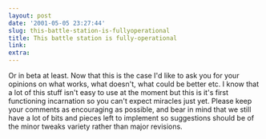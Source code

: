 ```yaml
---
layout: post
date: '2001-05-05 23:27:44'
slug: this-battle-station-is-fullyoperational
title: This battle station is fully-operational
link: 
extra: 
---
```


Or in beta at least. Now that this is the case I'd like to ask you for your opinions on what works, what doesn't, what could be better etc. I know that a lot of this stuff isn't easy to use at the moment but this is it's first functioning incarnation so you can't expect miracles just yet. 
Please keep your comments as encouraging as possible, and bear in mind that we still have a lot of bits and pieces left to implement so suggestions should be of the minor tweaks variety rather than major revisions.